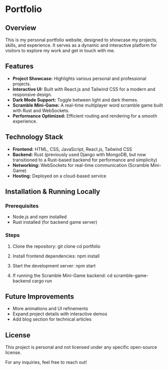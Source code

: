 # Portfolio

## Overview
This is my personal portfolio website, designed to showcase my projects, skills, and experience. It serves as a dynamic and interactive platform for visitors to explore my work and get in touch with me.

## Features
- **Project Showcase:** Highlights various personal and professional projects.
- **Interactive UI:** Built with React.js and Tailwind CSS for a modern and responsive design.
- **Dark Mode Support:** Toggle between light and dark themes.
- **Scramble Mini-Game:** A real-time multiplayer word scramble game built with Rust and WebSockets.
- **Performance Optimized:** Efficient routing and rendering for a smooth experience.

## Technology Stack
- **Frontend:** HTML, CSS, JavaScript, React.js, Tailwind CSS
- **Backend:** Rust (previously used Django with MongoDB, but now transitioned to a Rust-based backend for performance and simplicity)
- **Networking:** WebSockets for real-time communication (Scramble Mini-Game)
- **Hosting:** Deployed on a cloud-based service

## Installation & Running Locally
### Prerequisites
- Node.js and npm installed
- Rust installed (for backend game server)

### Steps
1. Clone the repository:
   git clone <repo-url>
   cd portfolio

2. Install frontend dependencies:
   npm install

3. Start the development server:
   npm start

4. If running the Scramble Mini-Game backend:
   cd scramble-game-backend
   cargo run

## Future Improvements
- More animations and UI refinements
- Expand project details with interactive demos
- Add blog section for technical articles

## License
This project is personal and not licensed under any specific open-source license.



For any inquiries, feel free to reach out!

